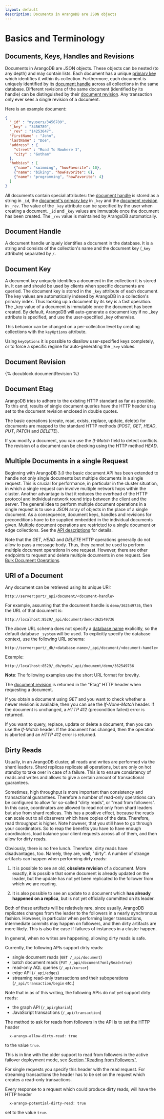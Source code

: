 ```yaml
---
layout: default
description: Documents in ArangoDB are JSON objects
---
```

Basics and Terminology
======================

Documents, Keys, Handles and Revisions
--------------------------------------

Documents in ArangoDB are JSON objects. These objects can be nested (to
any depth) and may contain lists. Each document has a unique 
[primary key](../appendix-glossary.html#document-key) which 
identifies it within its collection. Furthermore, each document is 
uniquely identified
by its [document handle](../appendix-glossary.html#document-handle) 
across all collections in the same database. Different revisions of
the same document (identified by its handle) can be distinguished by their 
[document revision](../appendix-glossary.html#document-revision).
Any transaction only ever sees a single revision of a document.

Here is an example document:

```json
{
  "_id" : "myusers/3456789",
  "_key" : "3456789",
  "_rev" : "14253647",
  "firstName" : "John",
  "lastName" : "Doe",
  "address" : {
    "street" : "Road To Nowhere 1",
    "city" : "Gotham"
  },
  "hobbies" : [
    {"name": "swimming", "howFavorite": 10},
    {"name": "biking", "howFavorite": 6},
    {"name": "programming", "howFavorite": 4}
  ]
}
```

All documents contain special attributes: the 
[document handle](../appendix-glossary.html#document-handle) is stored
as a string in `_id`, the
[document's primary key](../appendix-glossary.html#document-key) in 
`_key` and the 
[document revision](../appendix-glossary.html#document-revision) in
`_rev`. The value of the `_key` attribute can be specified by the user when
creating a document. `_id` and `_key` values are immutable once the document
has been created. The `_rev` value is maintained by ArangoDB automatically.


Document Handle
---------------

A document handle uniquely identifies a document in the database. It
is a string and consists of the collection's name and the document key
(`_key` attribute) separated by `/`.


Document Key
------------

A document key uniquely identifies a document in the collection it is
stored in. It can and should be used by clients when specific documents
are queried. The document key is stored in the `_key` attribute of
each document. The key values are automatically indexed by ArangoDB in
a collection's primary index. Thus looking up a document by its
key is a fast operation. The _key value of a document is
immutable once the document has been created. By default, ArangoDB will
auto-generate a document key if no _key attribute is specified, and use
the user-specified _key otherwise.

This behavior can be changed on a per-collection level by creating
collections with the `keyOptions` attribute.

Using `keyOptions` it is possible to disallow user-specified keys
completely, or to force a specific regime for auto-generating the `_key`
values.


Document Revision
-----------------

{% docublock documentRevision %}


Document Etag
-------------

ArangoDB tries to adhere to the existing HTTP standard as far as
possible. To this end, results of single document queries have the HTTP
header `Etag` set to the document revision enclosed in double quotes.

The basic operations (create, read, exists, replace, update, delete)
for documents are mapped to the standard HTTP methods (*POST*, *GET*,
*HEAD*, *PUT*, *PATCH* and *DELETE*).

If you modify a document, you can use the *If-Match* field to detect conflicts. 
The revision of a document can be checking using the HTTP method *HEAD*.


Multiple Documents in a single Request
--------------------------------------

Beginning with ArangoDB 3.0 the basic document API has been extended
to handle not only single documents but multiple documents in a single
request. This is crucial for performance, in particular in the cluster
situation, in which a single request can involve multiple network hops
within the cluster. Another advantage is that it reduces the overhead of
the HTTP protocol and individual network round trips between the client
and the server. The general idea to perform multiple document operations 
in a single request is to use a JSON array of objects in the place of a 
single document. As a consequence, document keys, handles and revisions
for preconditions have to be supplied embedded in the individual documents
given. Multiple document operations are restricted to a single document
or edge collections. 
See the [API descriptions](document-working-with-documents.html) for details.

Note that the *GET*, *HEAD* and *DELETE* HTTP operations generally do
not allow to pass a message body. Thus, they cannot be used to perform
multiple document operations in one request. However, there are other
endpoints to request and delete multiple documents in one request.
See [Bulk Document Operations](document-working-with-documents.html#bulk-document-operations).

URI of a Document
-----------------

Any document can be retrieved using its unique URI:

    http://server:port/_api/document/<document-handle>

For example, assuming that the document handle
is `demo/362549736`, then the URL of that document
is:

    http://localhost:8529/_api/document/demo/362549736

The above URL schema does not specify a 
[database name](../appendix-glossary.html#database-name) 
explicitly, so the 
default database `_system` will be used. 
To explicitly specify the database context, use
the following URL schema:

    http://server:port/_db/<database-name>/_api/document/<document-handle>

Example:

    http://localhost:8529/_db/mydb/_api/document/demo/362549736

**Note**: The following examples use the short URL format for brevity.

The [document revision](../appendix-glossary.html#document-revision) 
is returned in the "Etag" HTTP header when requesting a document.

If you obtain a document using *GET* and you want to check whether a 
newer revision
is available, then you can use the *If-None-Match* header. If the document is
unchanged, a *HTTP 412* (precondition failed) error is returned.

If you want to query, replace, update or delete a document, then you
can use the *If-Match* header. If the document has changed, then the
operation is aborted and an *HTTP 412* error is returned.

Dirty Reads
-----------

Usually, in an ArangoDB cluster, all reads and writes are performed via
the shard leaders. Shard replicas replicate all operations, but are
only on hot standby to take over in case of a failure. This is to ensure
consistency of reads and writes and allows to give a certain amount of
transactional guarantees.

Sometimes, high throughput is more important than consistency and
transactional guarantees. Therefore a number of read-only operations
can be configured to allow for so-called "dirty reads", or "read from
followers". In this case, coordinators are allowed to read not only from
shard leaders but also from shard replicas. This has a positive effect,
because the reads can scale out to all dbservers which have copies of
the data. Therefore, read throughput is higher. Note however, that you
still have to go through your coordinators. So to reap the benefits you
have to have enough coordinators, load balance your client requests
across all of them, and then allow for dirty reads.

Obviously, there is no free lunch. Therefore, dirty reads have
disadvantages, too. Namely, they are, well, "dirty". A number of strange
artifacts can happen when performing dirty reads:

  1. It is possible to see an old, **obsolete revision** of a document. More
     exactly, it is possible that some document is already updated on the
     leader, but the update has not yet been replicated to the follower
     from which we are reading.

  2. It is also possible to see an update to a document which
     **has already happened on a replica**, but is not yet officially
     committed on its leader.

Both of these artifacts will be relatively rare, since usually, ArangoDB
replicates changes from the leader to the followers in a nearly
synchronous fashion. However, in particular when performing larger
transactions, intermediate commits may happen on followers, and then
dirty artifacts are more likely. This is also the case if failures of
instances in a cluster happen.

In general, when no writes are happening, allowing dirty reads is safe.

Currently, the following APIs support dirty reads:

 - single document reads (`GET /_api/document`)
 - batch document reads (`PUT /_api/document?onlyRead=true`)
 - read-only AQL queries (`/_api/cursor`)
 - edge API (`/_api/edges`)
 - streaming read-only transactions and their suboperations
   (`/_api/transaction/begin` etc.)

Note that in as of this writing, the following APIs do not yet support
dirty reads:

 - the graph API (`/_api/gharial`)
 - JavaScript transactions (`/_api/transaction`)

The method to ask for reads from followers in the API is to set the HTTP
header

```
  x-arango-allow-dirty-read: true
```

to the value `true`.

This is in line with the older support to read from
followers in the active failover deployment mode, see
[Section "Reading from Followers"](../architecture-deployment-modes-active-failover-architecture.html#reading-from-followers).

For single requests you specify this header with the read request. For
streaming transactions the header has to be set on the request which
creates a read-only transactions.

Every response to a request which could produce dirty reads, will have
the HTTP header

```
  x-arango-potential-dirty-read: true
```

set to the value `true`.

